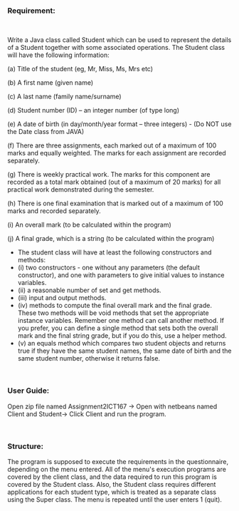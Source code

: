 ### Requirement:

<br>

Write a Java class called Student which can be used to represent the details of a Student together with some associated operations. The Student class will have the following information:

 (a) Title of the student (eg, Mr, Miss, Ms, Mrs etc)
 
 (b) A first name (given name)
 
 (c) A last name (family name/surname)
 
 
 (d) Student number (ID) – an integer number (of type long)
 
 (e) A date of birth (in day/month/year format – three integers) - (Do NOT use the Date class from JAVA)
 
 (f) There are three assignments, each marked out of a maximum of 100 marks and equally weighted. The marks for each assignment are recorded separately.
 
 (g) There is weekly practical work. The marks for this component are recorded as a total mark obtained (out of a maximum of 20 marks) for all practical work demonstrated during the semester.
 
 (h) There is one final examination that is marked out of a maximum of 100 marks and recorded separately.
 
 (i) An overall mark (to be calculated within the program)
 
 (j) A final grade, which is a string (to be calculated within the program)
- The student class will have at least the following constructors and methods:
- (i) two constructors - one without any parameters (the default constructor), and one with parameters to give initial values to instance variables.
- (ii) a reasonable number of set and get methods.
- (iii) input and output methods.
- (iv) methods to compute the final overall mark and the final grade. These two methods will be void methods that set the appropriate instance variables. Remember one method can call another method. If you prefer, you can define a single method that sets both the overall mark and the final string grade, but if you do this, use a helper method.
- (v) an equals method which compares two student objects and returns true if they have the same student names, the same date of birth and the same student number, otherwise it returns false.

<br>

### User Guide:

Open zip file named Assignment2ICT167 -> Open with netbeans named Client and Student-> Click Client and run the program.

<br>

### Structure:

The program is supposed to execute the requirements in the questionnaire, depending on the menu entered. All of the menu's execution programs are covered by the client class, and the data required to run this program is covered by the Student class. Also, the Student class requires different applications for each student type, which is treated as a separate class using the Super class. The menu is repeated until the user enters 1 (quit).
